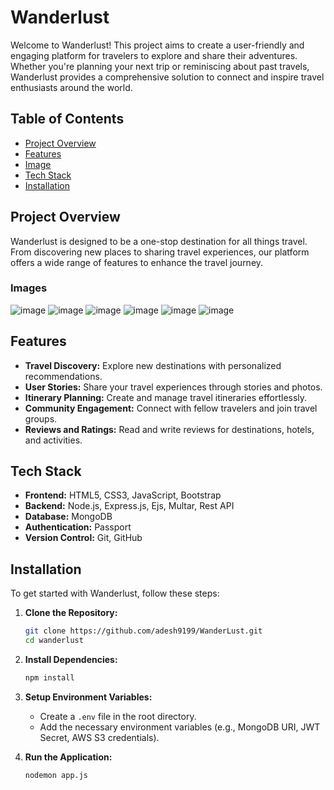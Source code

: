 # Wanderlust

Welcome to Wanderlust! This project aims to create a user-friendly and engaging platform for travelers to explore and share their adventures. Whether you're planning your next trip or reminiscing about past travels, Wanderlust provides a comprehensive solution to connect and inspire travel enthusiasts around the world.

## Table of Contents
- [Project Overview](#project-overview)
- [Features](#features)
- [Image](#Image)
- [Tech Stack](#tech-stack)
- [Installation](#installation)


## Project Overview
Wanderlust is designed to be a one-stop destination for all things travel. From discovering new places to sharing travel experiences, our platform offers a wide range of features to enhance the travel journey. 

### Images
![image](https://github.com/user-attachments/assets/db5492ea-bce8-4c9f-85a7-c161a39aec07)
![image](https://github.com/user-attachments/assets/dc56f8a6-6643-4f69-b843-e3bf29fd1aa4)
![image](https://github.com/user-attachments/assets/4b915f3a-04ec-436a-875d-723fd176b097)
![image](https://github.com/user-attachments/assets/306d5349-7064-42e5-b5f0-b428feef263a)
![image](https://github.com/user-attachments/assets/db788fea-b2d0-4b40-af07-ddecf953268f)
![image](https://github.com/user-attachments/assets/cf746893-f6fd-4723-8865-7856480a9c43)


## Features
- **Travel Discovery:** Explore new destinations with personalized recommendations.
- **User Stories:** Share your travel experiences through stories and photos.
- **Itinerary Planning:** Create and manage travel itineraries effortlessly.
- **Community Engagement:** Connect with fellow travelers and join travel groups.
- **Reviews and Ratings:** Read and write reviews for destinations, hotels, and activities.

## Tech Stack
- **Frontend:**  HTML5, CSS3, JavaScript, Bootstrap
- **Backend:** Node.js, Express.js, Ejs, Multar, Rest API
- **Database:** MongoDB
- **Authentication:** Passport
- **Version Control:** Git, GitHub

## Installation
To get started with Wanderlust, follow these steps:

1. **Clone the Repository:**
   ```sh
   git clone https://github.com/adesh9199/WanderLust.git
   cd wanderlust
   ```

2. **Install Dependencies:**
   ```sh
   npm install
   ```

3. **Setup Environment Variables:**
   - Create a `.env` file in the root directory.
   - Add the necessary environment variables (e.g., MongoDB URI, JWT Secret, AWS S3 credentials).

4. **Run the Application:**
   ```sh
   nodemon app.js
   ```
